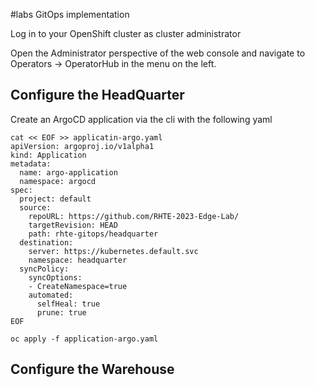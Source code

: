 #labs GitOps implementation

Log in to your OpenShift cluster as cluster administrator

Open the Administrator perspective of the web console and navigate to Operators → OperatorHub in the menu on the left.

## Configure the HeadQuarter

Create an ArgoCD application via the cli with the following yaml 

```shell
cat << EOF >> applicatin-argo.yaml
apiVersion: argoproj.io/v1alpha1
kind: Application
metadata:
  name: argo-application
  namespace: argocd
spec:
  project: default
  source:
    repoURL: https://github.com/RHTE-2023-Edge-Lab/
    targetRevision: HEAD
    path: rhte-gitops/headquarter
  destination: 
    server: https://kubernetes.default.svc
    namespace: headquarter
  syncPolicy:
    syncOptions:
    - CreateNamespace=true
    automated:
      selfHeal: true
      prune: true
EOF
```
```shell
oc apply -f application-argo.yaml
```


## Configure the Warehouse
